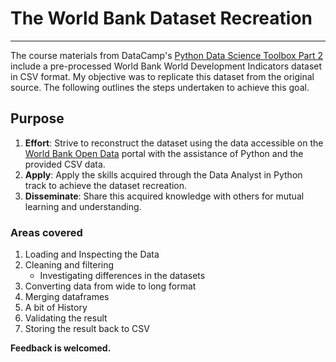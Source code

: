 # The World Bank Dataset Recreation
***

The course materials from DataCamp's [Python Data Science Toolbox Part 2](https://app.datacamp.com/learn/courses/python-data-science-toolbox-part-2) include a pre-processed World Bank World Development Indicators dataset in CSV format. My objective was to replicate this dataset from the original source. The following outlines the steps undertaken to achieve this goal.

## Purpose
1. **Effort**: Strive to reconstruct the dataset using the data accessible on the [World Bank Open Data](https://data.worldbank.org/) portal with the assistance of Python and the provided CSV data.
2. **Apply**: Apply the skills acquired through the Data Analyst in Python track to achieve the dataset recreation.
3. **Disseminate**: Share this acquired knowledge with others for mutual learning and understanding.

### Areas covered
1. Loading and Inspecting the Data
2. Cleaning and filtering
   - Investigating differences in the datasets
3. Converting data from wide to long format
4. Merging dataframes
5. A bit of History
8. Validating the result
9. Storing the result back to CSV

**Feedback is welcomed.**
